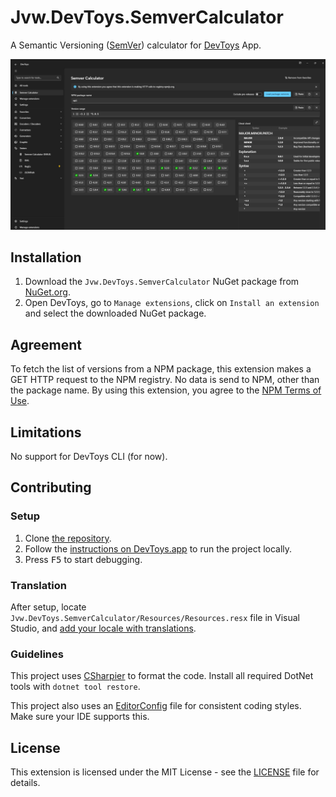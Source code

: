 # Jvw.DevToys.SemverCalculator

A Semantic Versioning ([SemVer](https://semver.org)) calculator for [DevToys](https://devtoys.app/) App.

![Screenshot of Jvw.DevToys.SemverCalculator](https://raw.githubusercontent.com/jerone/Jvw.DevToys.SemverCalculator/master/screenshot.jpg)

## Installation

1. Download the `Jvw.DevToys.SemverCalculator` NuGet package from [NuGet.org](https://www.nuget.org/packages/Jvw.DevToys.SemverCalculator/).
2. Open DevToys, go to `Manage extensions`, click on `Install an extension` and select the downloaded NuGet package.

## Agreement

To fetch the list of versions from a NPM package, this extension makes a GET HTTP request to the NPM registry.
No data is send to NPM, other than the package name.
By using this extension, you agree to the [NPM Terms of Use](https://www.npmjs.com/policies/terms).

## Limitations

No support for DevToys CLI (for now).

## Contributing

### Setup

1. Clone [the repository](https://github.com/jerone/Jvw.DevToys.SemverCalculator).
2. Follow the [instructions on DevToys.app](https://devtoys.app/doc/articles/extension-development/getting-started/setup.html) to run the project locally.
3. Press <kbd>F5</kbd> to start debugging.

### Translation

After setup, locate `Jvw.DevToys.SemverCalculator/Resources/Resources.resx` file in Visual Studio, and [add your locale with translations](https://learn.microsoft.com/en-us/visualstudio/ide/managing-application-resources-dotnet?view=vs-2022).

### Guidelines

This project uses [CSharpier](https://csharpier.com/) to format the code. Install all required DotNet tools with `dotnet tool restore`.

This project also uses an [EditorConfig](https://editorconfig.org/) file for consistent coding styles. Make sure your IDE supports this.

## License

This extension is licensed under the MIT License - see the [LICENSE](https://github.com/jerone/Jvw.DevToys.SemverCalculator/blob/master/LICENSE.md) file for details.
